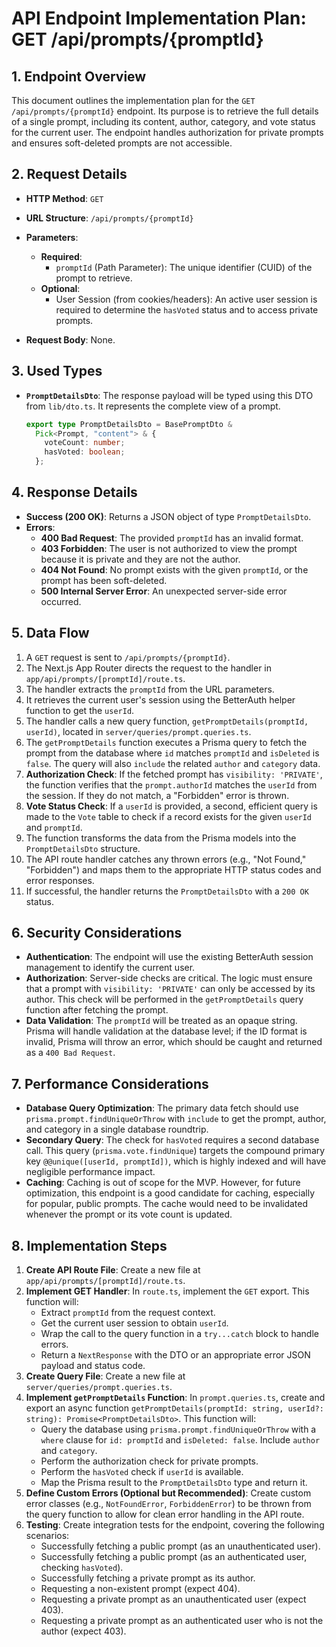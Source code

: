 # API Endpoint Implementation Plan: GET /api/prompts/{promptId}

## 1. Endpoint Overview

This document outlines the implementation plan for the `GET /api/prompts/{promptId}` endpoint. Its purpose is to retrieve the full details of a single prompt, including its content, author, category, and vote status for the current user. The endpoint handles authorization for private prompts and ensures soft-deleted prompts are not accessible.

## 2. Request Details

- **HTTP Method**: `GET`
- **URL Structure**: `/api/prompts/{promptId}`
- **Parameters**:
  - **Required**:
    - `promptId` (Path Parameter): The unique identifier (CUID) of the prompt to retrieve.
  - **Optional**:
    - User Session (from cookies/headers): An active user session is required to determine the `hasVoted` status and to access private prompts.

- **Request Body**: None.

## 3. Used Types

- **`PromptDetailsDto`**: The response payload will be typed using this DTO from `lib/dto.ts`. It represents the complete view of a prompt.
  ```typescript
  export type PromptDetailsDto = BasePromptDto &
    Pick<Prompt, "content"> & {
      voteCount: number;
      hasVoted: boolean;
    };
  ```

## 4. Response Details

- **Success (200 OK)**: Returns a JSON object of type `PromptDetailsDto`.
- **Errors**:
  - **400 Bad Request**: The provided `promptId` has an invalid format.
  - **403 Forbidden**: The user is not authorized to view the prompt because it is private and they are not the author.
  - **404 Not Found**: No prompt exists with the given `promptId`, or the prompt has been soft-deleted.
  - **500 Internal Server Error**: An unexpected server-side error occurred.

## 5. Data Flow

1.  A `GET` request is sent to `/api/prompts/{promptId}`.
2.  The Next.js App Router directs the request to the handler in `app/api/prompts/[promptId]/route.ts`.
3.  The handler extracts the `promptId` from the URL parameters.
4.  It retrieves the current user's session using the BetterAuth helper function to get the `userId`.
5.  The handler calls a new query function, `getPromptDetails(promptId, userId)`, located in `server/queries/prompt.queries.ts`.
6.  The `getPromptDetails` function executes a Prisma query to fetch the prompt from the database where `id` matches `promptId` and `isDeleted` is `false`. The query will also `include` the related `author` and `category` data.
7.  **Authorization Check**: If the fetched prompt has `visibility: 'PRIVATE'`, the function verifies that the `prompt.authorId` matches the `userId` from the session. If they do not match, a "Forbidden" error is thrown.
8.  **Vote Status Check**: If a `userId` is provided, a second, efficient query is made to the `Vote` table to check if a record exists for the given `userId` and `promptId`.
9.  The function transforms the data from the Prisma models into the `PromptDetailsDto` structure.
10. The API route handler catches any thrown errors (e.g., "Not Found," "Forbidden") and maps them to the appropriate HTTP status codes and error responses.
11. If successful, the handler returns the `PromptDetailsDto` with a `200 OK` status.

## 6. Security Considerations

- **Authentication**: The endpoint will use the existing BetterAuth session management to identify the current user.
- **Authorization**: Server-side checks are critical. The logic must ensure that a prompt with `visibility: 'PRIVATE'` can only be accessed by its author. This check will be performed in the `getPromptDetails` query function after fetching the prompt.
- **Data Validation**: The `promptId` will be treated as an opaque string. Prisma will handle validation at the database level; if the ID format is invalid, Prisma will throw an error, which should be caught and returned as a `400 Bad Request`.

## 7. Performance Considerations

- **Database Query Optimization**: The primary data fetch should use `prisma.prompt.findUniqueOrThrow` with `include` to get the prompt, author, and category in a single database roundtrip.
- **Secondary Query**: The check for `hasVoted` requires a second database call. This query (`prisma.vote.findUnique`) targets the compound primary key `@@unique([userId, promptId])`, which is highly indexed and will have negligible performance impact.
- **Caching**: Caching is out of scope for the MVP. However, for future optimization, this endpoint is a good candidate for caching, especially for popular, public prompts. The cache would need to be invalidated whenever the prompt or its vote count is updated.

## 8. Implementation Steps

1.  **Create API Route File**: Create a new file at `app/api/prompts/[promptId]/route.ts`.
2.  **Implement GET Handler**: In `route.ts`, implement the `GET` export. This function will:
    - Extract `promptId` from the request context.
    - Get the current user session to obtain `userId`.
    - Wrap the call to the query function in a `try...catch` block to handle errors.
    - Return a `NextResponse` with the DTO or an appropriate error JSON payload and status code.
3.  **Create Query File**: Create a new file at `server/queries/prompt.queries.ts`.
4.  **Implement `getPromptDetails` Function**: In `prompt.queries.ts`, create and export an async function `getPromptDetails(promptId: string, userId?: string): Promise<PromptDetailsDto>`. This function will:
    - Query the database using `prisma.prompt.findUniqueOrThrow` with a `where` clause for `id: promptId` and `isDeleted: false`. Include `author` and `category`.
    - Perform the authorization check for private prompts.
    - Perform the `hasVoted` check if `userId` is available.
    - Map the Prisma result to the `PromptDetailsDto` type and return it.
5.  **Define Custom Errors (Optional but Recommended)**: Create custom error classes (e.g., `NotFoundError`, `ForbiddenError`) to be thrown from the query function to allow for clean error handling in the API route.
6.  **Testing**: Create integration tests for the endpoint, covering the following scenarios:
    - Successfully fetching a public prompt (as an unauthenticated user).
    - Successfully fetching a public prompt (as an authenticated user, checking `hasVoted`).
    - Successfully fetching a private prompt as its author.
    - Requesting a non-existent prompt (expect 404).
    - Requesting a private prompt as an unauthenticated user (expect 403).
    - Requesting a private prompt as an authenticated user who is not the author (expect 403).


